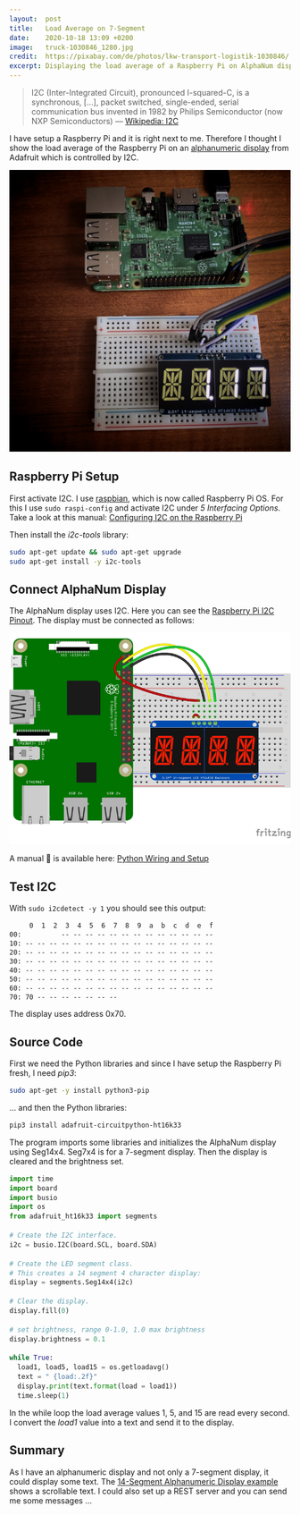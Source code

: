 ```yaml
---
layout:  post
title:   Load Average on 7-Segment
date:    2020-10-18 13:09 +0200
image:   truck-1030846_1280.jpg
credit:  https://pixabay.com/de/photos/lkw-transport-logistik-1030846/
excerpt: Displaying the load average of a Raspberry Pi on AlphaNum display via I2C
---
```


> I2C (Inter-Integrated Circuit), pronounced I-squared-C, is a synchronous, [...], packet switched, single-ended, serial communication bus invented in 1982 by Philips Semiconductor (now NXP Semiconductors) –– [Wikipedia: I2C](https://en.wikipedia.org/wiki/I%C2%B2C)

I have setup a Raspberry Pi and it is right next to me. Therefore I thought I show the load average of the Raspberry Pi on an [alphanumeric display](https://www.adafruit.com/product/2157) from Adafruit which is controlled by I2C.

![Photo Raspberry Pi and AlphaNum](/images/photo_raspberry_pi_alphanum.jpg)

## Raspberry Pi Setup

First activate I2C. I use [raspbian](https://www.raspberrypi.org/downloads/raspberry-pi-os/), which is now called Raspberry Pi OS. For this I use `sudo raspi-config` and activate I2C under _5 Interfacing Options_. Take a look at this manual: [Configuring I2C on the Raspberry Pi](https://pimylifeup.com/raspberry-pi-i2c/)

Then install the _i2c-tools_ library:

```bash
sudo apt-get update && sudo apt-get upgrade
sudo apt-get install -y i2c-tools
```

## Connect AlphaNum Display

The AlphaNum display uses I2C. Here you can see the [Raspberry Pi I2C Pinout](https://pinout.xyz/pinout/i2c#). The display must be connected as follows:

![I2C Raspberry Pi AlphaNum](/images/led_matrices_raspberry-pi-alphanum_bb.jpg)

A manual 📃 is available here: [Python Wiring and Setup](https://learn.adafruit.com/adafruit-led-backpack/0-54-alphanumeric-python-wiring-and-setup)

## Test I2C

With `sudo i2cdetect -y 1` you should see this output:

```text
     0  1  2  3  4  5  6  7  8  9  a  b  c  d  e  f
00:          -- -- -- -- -- -- -- -- -- -- -- -- --
10: -- -- -- -- -- -- -- -- -- -- -- -- -- -- -- --
20: -- -- -- -- -- -- -- -- -- -- -- -- -- -- -- --
30: -- -- -- -- -- -- -- -- -- -- -- -- -- -- -- --
40: -- -- -- -- -- -- -- -- -- -- -- -- -- -- -- --
50: -- -- -- -- -- -- -- -- -- -- -- -- -- -- -- --
60: -- -- -- -- -- -- -- -- -- -- -- -- -- -- -- --
70: 70 -- -- -- -- -- -- --
```

The display uses address 0x70.

## Source Code

First we need the Python libraries and since I have setup the Raspberry Pi fresh, I need _pip3_:

```bash
sudo apt-get -y install python3-pip
```

… and then the Python libraries:

```bash
pip3 install adafruit-circuitpython-ht16k33
```

The program imports some libraries and initializes the AlphaNum display using Seg14x4. Seg7x4 is for a 7-segment display. Then the display is cleared and the brightness set.

```python
import time
import board
import busio
import os
from adafruit_ht16k33 import segments

# Create the I2C interface.
i2c = busio.I2C(board.SCL, board.SDA)

# Create the LED segment class.
# This creates a 14 segment 4 character display:
display = segments.Seg14x4(i2c)

# Clear the display.
display.fill(0)

# set brightness, range 0-1.0, 1.0 max brightness
display.brightness = 0.1

while True:
  load1, load5, load15 = os.getloadavg()
  text = " {load:.2f}"
  display.print(text.format(load = load1))
  time.sleep(1)
```

In the while loop the load average values 1, 5, and 15 are read every second. I convert the _load1_ value into a text and send it to the display.

## Summary

As I have an alphanumeric display and not only a 7-segment display, it could display some text. The [14-Segment Alphanumeric Display example](https://learn.adafruit.com/matrix-7-segment-led-backpack-with-the-raspberry-pi/14-segment-alphanumeric-display)  shows a scrollable text.
I could also set up a REST server and you can send me some messages …

